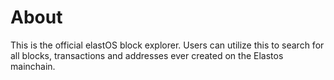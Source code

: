 # About

This is the official elastOS block explorer. Users can utilize this to search for all blocks, transactions and addresses ever created on the Elastos mainchain.
